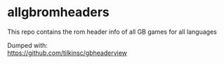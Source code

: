 # allgbromheaders
This repo contains the rom header info of all GB games for all languages

Dumped with:  
https://github.com/tilkinsc/gbheaderview
